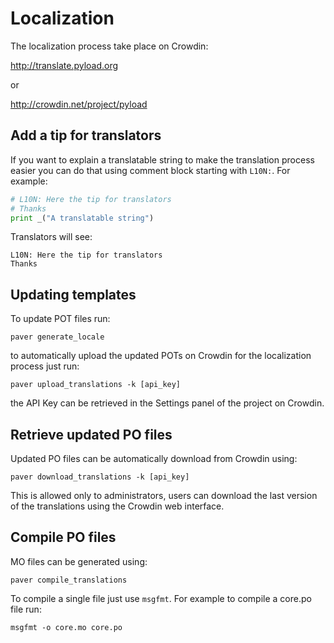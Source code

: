 # Localization

The localization process take place on Crowdin:

http://translate.pyload.org

or

http://crowdin.net/project/pyload

## Add a tip for translators
If you want to explain a translatable string to make the translation process easier you can do that using comment block starting with `L10N:`. For example:

```python
# L10N: Here the tip for translators
# Thanks
print _("A translatable string")
```

Translators will see:

```
L10N: Here the tip for translators
Thanks
```

## Updating templates

To update POT files run:

`paver generate_locale`

to automatically upload the updated POTs on Crowdin for the localization process just run:

`paver upload_translations -k [api_key]`

the API Key can be retrieved in the Settings panel of the project on Crowdin.

## Retrieve updated PO files

Updated PO files can be automatically download from Crowdin using:

`paver download_translations -k [api_key]`

This is allowed only to administrators, users can download the last version of the translations using the Crowdin web interface.

## Compile PO files

MO files can be generated using:

`paver compile_translations`

To compile a single file just use `msgfmt`. For example to compile a core.po file run:

`msgfmt -o core.mo core.po`
